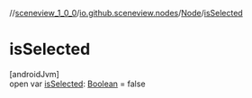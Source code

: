 //[sceneview_1_0_0](../../../index.md)/[io.github.sceneview.nodes](../index.md)/[Node](index.md)/[isSelected](is-selected.md)

# isSelected

[androidJvm]\
open var [isSelected](is-selected.md): [Boolean](https://kotlinlang.org/api/latest/jvm/stdlib/kotlin/-boolean/index.html) = false

